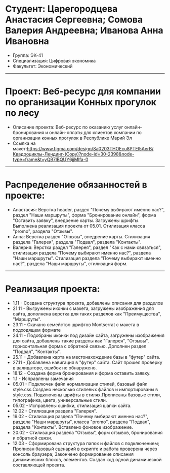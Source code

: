 # Студент: Царегородцева Анастасия Сергеевна; Сомова Валерия Андреевна; Иванова Анна Ивановна
- Группа: ЭК-41
- Специализация: Цифровая экономика
- Факультет: Экономический
---
# Проект: Веб-ресурс для компании по организации Конных прогулок по лесу
- Описание проекта: Веб-ресурс по оказанию услуг онлайн-бронирования и онлайн-оплаты для клиентов компании по организации конных прогулок в Республике Марий Эл
- Ссылка на макет:https://www.figma.com/design/Sa0203THOEcu8PTEl5AerB/Квадроциклы-Лендинг-(Copy)?node-id=30-2398&node-type=frame&t=yQB7lBQUY6jjMlfa-0
---
# Распределение обязанностей в проекте:
- Анастасия: Верстка header, раздел "Почему выбирают именно нас?", раздел "Наши маршруты", форма "Бронирование онлайн", форма "Оставить заявку", внедрение карты. Загружены шрифты. Выполнена реализация проекта от 05.01. Стилизация класса "promo", раздела "Отзывы". 
- Анна: Верстка раздел "Отзывы", внедрение карты. Стилизация раздела "Галерея", раздела "Подвал", раздела "Контакты". 
- Валерия: Верстка раздел "Галерея", раздел "Как с нами связаться", стилизация раздела "Почему выбирают именно нас?", раздела "Наши маршруты". Стилизация раздела "Почему выбирают именно нас?", раздела "Наши маршруты", стилизация форм.
---
# Реализация проекта:
- 1.11 - Создана структура проекта, добавлены описания для разделов
- 21.11 - Выгружены иконки с макета, загружены изображения для сайта, дополнена верстка для таких разделов как "Преимущества", "Маршруты".
- 23.11 - Скачано семейство шрифтов Montserrat с макета в подходящем формате
- 24.11 - Подобраны иконки под дизайн сайта, загружены изображения для сайта, добавлены такие разделы как "Галерея", "Отзывы", горизонтальная форма с обратной связью. Дополнен раздел "Подвал", "Контакты".
- 25.11 - Добавлена карта на местонахождение базы в "футер" сайта.
- 27.11 - Добавлена навигация в "футер" сайта. Сайт прошел проверку в валидаторе, ошибок не обнаружено.
- 18.12 - Создана форма бронирования и форма оставить заявку.
- 1.1 - Исправлены замечания
- 05.01 - Подключен файл нормализации стилей, базовый файл style.css.Создано несколько стилевых файлов и импортированы в style.css. Подключены шрифты в стилях.Прописаны базовые стили, типографика, цвета, универсальные стили.
- 05.02 - Исправлены ошибки, стилизация шапки сайта.
- 12.02 - Стилизация раздела "Галерея".
- 19.02 - Стилизация раздела "Почему выбирают именно нас?", раздела "Наши маршруты", класса "promo", раздела "Подвал", раздела "Контакты". Вставлено фоновое изображение. 
- 20.02 - Стилизация раздела "Отзывы", форм отзывов, бронирования и обратной связи.
- 12.03 - Сформирована структура папок и файлов с подключением; Прописан базовый сценарий в скрипте и работа проверена через консоль браузера; Закончено формирование описания динамических блоков, элементов. Создан код одной динамической составляющей проекта.
